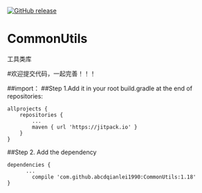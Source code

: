 [![GitHub release](https://img.shields.io/github/release/abcdqianlei1990/CommonUtils.svg)](https://github.com/abcdqianlei1990/CommonUtils/releases)
# CommonUtils
工具类库

#欢迎提交代码，一起完善！！！

##import：
##Step 1.Add it in your root build.gradle at the end of repositories:

	allprojects {
		repositories {
			...
			maven { url 'https://jitpack.io' }
		}
	}
##Step 2. Add the dependency

	dependencies {
          ...
	        compile 'com.github.abcdqianlei1990:CommonUtils:1.18'
	}
